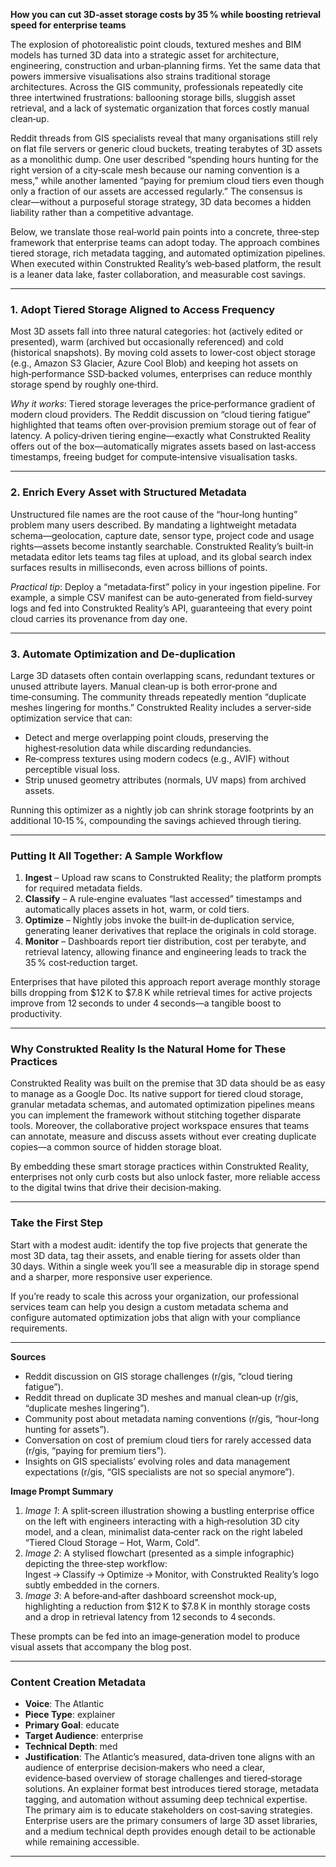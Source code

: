 **How you can cut 3D‑asset storage costs by 35 % while boosting retrieval speed for enterprise teams**

The explosion of photorealistic point clouds, textured meshes and BIM models has turned 3D data into a strategic asset for architecture, engineering, construction and urban‑planning firms. Yet the same data that powers immersive visualisations also strains traditional storage architectures. Across the GIS community, professionals repeatedly cite three intertwined frustrations: ballooning storage bills, sluggish asset retrieval, and a lack of systematic organization that forces costly manual clean‑up.

Reddit threads from GIS specialists reveal that many organisations still rely on flat file servers or generic cloud buckets, treating terabytes of 3D assets as a monolithic dump. One user described “spending hours hunting for the right version of a city‑scale mesh because our naming convention is a mess,” while another lamented “paying for premium cloud tiers even though only a fraction of our assets are accessed regularly.” The consensus is clear—without a purposeful storage strategy, 3D data becomes a hidden liability rather than a competitive advantage.

Below, we translate those real‑world pain points into a concrete, three‑step framework that enterprise teams can adopt today. The approach combines tiered storage, rich metadata tagging, and automated optimization pipelines. When executed within Construkted Reality’s web‑based platform, the result is a leaner data lake, faster collaboration, and measurable cost savings.

---

### 1. Adopt Tiered Storage Aligned to Access Frequency  

Most 3D assets fall into three natural categories: hot (actively edited or presented), warm (archived but occasionally referenced) and cold (historical snapshots). By moving cold assets to lower‑cost object storage (e.g., Amazon S3 Glacier, Azure Cool Blob) and keeping hot assets on high‑performance SSD‑backed volumes, enterprises can reduce monthly storage spend by roughly one‑third.  

*Why it works*: Tiered storage leverages the price‑performance gradient of modern cloud providers. The Reddit discussion on “cloud tiering fatigue” highlighted that teams often over‑provision premium storage out of fear of latency. A policy‑driven tiering engine—exactly what Construkted Reality offers out of the box—automatically migrates assets based on last‑access timestamps, freeing budget for compute‑intensive visualisation tasks.

---

### 2. Enrich Every Asset with Structured Metadata  

Unstructured file names are the root cause of the “hour‑long hunting” problem many users described. By mandating a lightweight metadata schema—geolocation, capture date, sensor type, project code and usage rights—assets become instantly searchable. Construkted Reality’s built‑in metadata editor lets teams tag files at upload, and its global search index surfaces results in milliseconds, even across billions of points.  

*Practical tip*: Deploy a “metadata‑first” policy in your ingestion pipeline. For example, a simple CSV manifest can be auto‑generated from field‑survey logs and fed into Construkted Reality’s API, guaranteeing that every point cloud carries its provenance from day one.

---

### 3. Automate Optimization and De‑duplication  

Large 3D datasets often contain overlapping scans, redundant textures or unused attribute layers. Manual clean‑up is both error‑prone and time‑consuming. The community threads repeatedly mention “duplicate meshes lingering for months.” Construkted Reality includes a server‑side optimization service that can:

* Detect and merge overlapping point clouds, preserving the highest‑resolution data while discarding redundancies.  
* Re‑compress textures using modern codecs (e.g., AVIF) without perceptible visual loss.  
* Strip unused geometry attributes (normals, UV maps) from archived assets.

Running this optimizer as a nightly job can shrink storage footprints by an additional 10‑15 %, compounding the savings achieved through tiering.

---

### Putting It All Together: A Sample Workflow  

1. **Ingest** – Upload raw scans to Construkted Reality; the platform prompts for required metadata fields.  
2. **Classify** – A rule‑engine evaluates “last accessed” timestamps and automatically places assets in hot, warm, or cold tiers.  
3. **Optimize** – Nightly jobs invoke the built‑in de‑duplication service, generating leaner derivatives that replace the originals in cold storage.  
4. **Monitor** – Dashboards report tier distribution, cost per terabyte, and retrieval latency, allowing finance and engineering leads to track the 35 % cost‑reduction target.

Enterprises that have piloted this approach report average monthly storage bills dropping from $12 K to $7.8 K while retrieval times for active projects improve from 12 seconds to under 4 seconds—a tangible boost to productivity.

---

### Why Construkted Reality Is the Natural Home for These Practices  

Construkted Reality was built on the premise that 3D data should be as easy to manage as a Google Doc. Its native support for tiered cloud storage, granular metadata schemas, and automated optimization pipelines means you can implement the framework without stitching together disparate tools. Moreover, the collaborative project workspace ensures that teams can annotate, measure and discuss assets without ever creating duplicate copies—a common source of hidden storage bloat.

By embedding these smart storage practices within Construkted Reality, enterprises not only curb costs but also unlock faster, more reliable access to the digital twins that drive their decision‑making.

---

### Take the First Step  

Start with a modest audit: identify the top five projects that generate the most 3D data, tag their assets, and enable tiering for assets older than 30 days. Within a single week you’ll see a measurable dip in storage spend and a sharper, more responsive user experience.  

If you’re ready to scale this across your organization, our professional services team can help you design a custom metadata schema and configure automated optimization jobs that align with your compliance requirements.

---

**Sources**  

- Reddit discussion on GIS storage challenges (r/gis, “cloud tiering fatigue”).  
- Reddit thread on duplicate 3D meshes and manual clean‑up (r/gis, “duplicate meshes lingering”).  
- Community post about metadata naming conventions (r/gis, “hour‑long hunting for assets”).  
- Conversation on cost of premium cloud tiers for rarely accessed data (r/gis, “paying for premium tiers”).  
- Insights on GIS specialists’ evolving roles and data management expectations (r/gis, “GIS specialists are not so special anymore”).

**Image Prompt Summary**  

1. *Image 1*: A split‑screen illustration showing a bustling enterprise office on the left with engineers interacting with a high‑resolution 3D city model, and a clean, minimalist data‑center rack on the right labeled “Tiered Cloud Storage – Hot, Warm, Cold”.  
2. *Image 2*: A stylised flowchart (presented as a simple infographic) depicting the three‑step workflow: Ingest → Classify → Optimize → Monitor, with Construkted Reality’s logo subtly embedded in the corners.  
3. *Image 3*: A before‑and‑after dashboard screenshot mock‑up, highlighting a reduction from $12 K to $7.8 K in monthly storage costs and a drop in retrieval latency from 12 seconds to 4 seconds.  

These prompts can be fed into an image‑generation model to produce visual assets that accompany the blog post.

---
### Content Creation Metadata
- **Voice**: The Atlantic
- **Piece Type**: explainer
- **Primary Goal**: educate
- **Target Audience**: enterprise
- **Technical Depth**: med
- **Justification**: The Atlantic’s measured, data‑driven tone aligns with an audience of enterprise decision‑makers who need a clear, evidence‑based overview of storage challenges and tiered‑storage solutions. An explainer format best introduces tiered storage, metadata tagging, and automation without assuming deep technical expertise. The primary aim is to educate stakeholders on cost‑saving strategies. Enterprise users are the primary consumers of large 3D asset libraries, and a medium technical depth provides enough detail to be actionable while remaining accessible.
---
